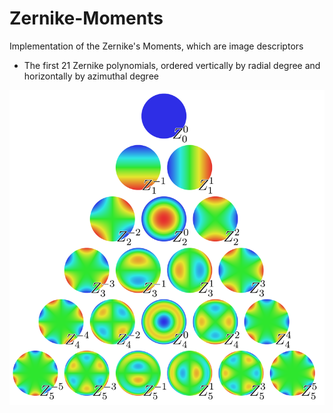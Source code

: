 # Zernike-Moments
Implementation of the Zernike's Moments, which are image descriptors

* The first 21 Zernike polynomials, ordered vertically by radial degree and horizontally by azimuthal degree

![800px-Zernike_polynomials2](./image/900_zernike_pyramid.png)